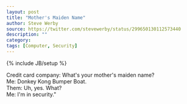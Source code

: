 ```yaml
---
layout: post
title: "Mother's Maiden Name"
author: Steve Werby
source: https://twitter.com/stevewerby/status/299650130112573440
description: ""
category:
tags: [Computer, Security]
---
```

{% include JB/setup %}

Credit card company: What's your mother's maiden name?<br>
Me: Donkey Kong Bumper Boat.<br>
Them: Uh, yes. What?<br>
Me: I'm in security."
